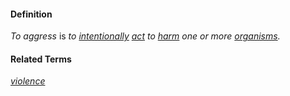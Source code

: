 #### Definition

*To aggress* is *to [intentionally](https://github.com/gcassel/Modular-Organizing-Terminology/blob/master/terms/intend.md) [act](https://github.com/gcassel/Modular-Organizing-Terminology/blob/master/terms/action.md) to [harm](https://github.com/gcassel/Modular-Organizing-Terminology/blob/master/terms/damage.md) one or more [organisms](https://github.com/gcassel/Modular-Organizing-Terminology/blob/master/terms/organism.md).*

#### Related Terms

*[violence](https://github.com/gcassel/Modular-Organizing-Terminology/blob/master/terms/violence.md)*
